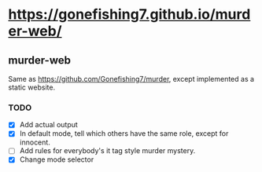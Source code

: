 # https://gonefishing7.github.io/murder-web/
## murder-web
Same as https://github.com/Gonefishing7/murder, except implemented as a static website.
### TODO
- [x] Add actual output
- [x] In default mode, tell which others have the same role, except for innocent.
- [ ] Add rules for everybody's it tag style murder mystery.
- [x] Change mode selector
